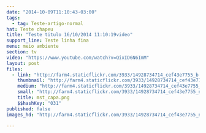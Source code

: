 ```yaml
---
date: "2014-10-09T11:10:43-03:00"
tags:
  - tag: Teste-artigo-normal
hat: Teste chapeu
title: "Teste titulo 16/10/2014 11:10:19video"
support_line: Teste linha fina
menu: meio ambiente
section: tv
video: "https://www.youtube.com/watch?v=QixID6N6ImM"
layout: post
files:
  - link: "http://farm4.staticflickr.com/3933/14928734714_cef43e7755_b.jpg"
    thumbnail: "http://farm4.staticflickr.com/3933/14928734714_cef43e7755_t.jpg"
    medium: "http://farm4.staticflickr.com/3933/14928734714_cef43e7755_z.jpg"
    small: "http://farm4.staticflickr.com/3933/14928734714_cef43e7755_n.jpg"
    title: mst_capa.png
    $$hashKey: "031"
published: false
images_hd: "http://farm4.staticflickr.com/3933/14928734714_cef43e7755_n.jpg"

---
```

